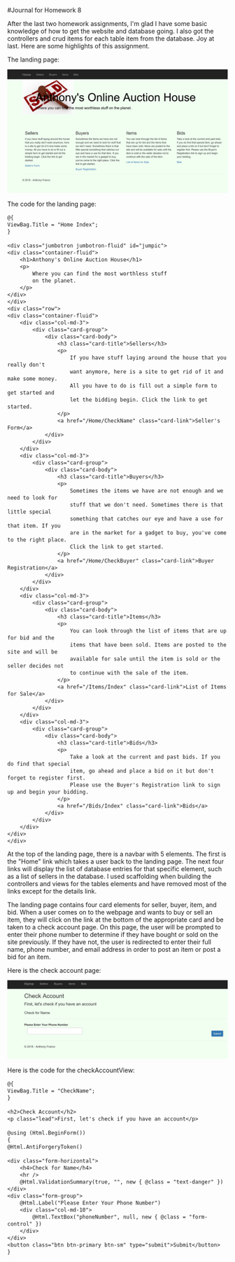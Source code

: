 #Journal for Homework 8

After the last two homework assignments, I'm glad I have some basic knowledge of how to get the website and database going. I also got the controllers and crud items for each table item from the database. Joy at last. Here are some highlights of this assignment.

The landing page:

![alt-text](img/landingPage.PNG)

The code for the landing page:

    @{
    ViewBag.Title = "Home Index";
    }

    <div class="jumbotron jumbotron-fluid" id="jumpic">
    <div class="container-fluid">
        <h1>Anthony's Online Auction House</h1>
        <p>
            Where you can find the most worthless stuff
            on the planet.
        </p>
    </div>
    </div>
    <div class="row">
    <div class="container-fluid">
        <div class="col-md-3">
            <div class="card-group">
                <div class="card-body">
                    <h3 class="card-title">Sellers</h3>
                    <p>
                        If you have stuff laying around the house that you really don't
                        want anymore, here is a site to get rid of it and make some money.
                        All you have to do is fill out a simple form to get started and
                        let the bidding begin. Click the link to get started.
                    </p>
                    <a href="/Home/CheckName" class="card-link">Seller's Form</a>
                </div>
            </div>
        </div>
        <div class="col-md-3">
            <div class="card-group">
                <div class="card-body">
                    <h3 class="card-title">Buyers</h3>
                    <p>
                        Sometimes the items we have are not enough and we need to look for
                        stuff that we don't need. Sometimes there is that little special
                        something that catches our eye and have a use for that item. If you
                        are in the market for a gadget to buy, you've come to the right place.
                        Click the link to get started.
                    </p>
                    <a href="/Home/CheckBuyer" class="card-link">Buyer Registration</a>
                </div>
            </div>
        </div>
        <div class="col-md-3">
            <div class="card-group">
                <div class="card-body">
                    <h3 class="card-title">Items</h3>
                    <p>
                        You can look through the list of items that are up for bid and the
                        items that have been sold. Items are posted to the site and will be
                        available for sale until the item is sold or the seller decides not
                        to continue with the sale of the item.
                    </p>
                    <a href="/Items/Index" class="card-link">List of Items for Sale</a>
                </div>
            </div>
        </div>
        <div class="col-md-3">
            <div class="card-group">
                <div class="card-body">
                    <h3 class="card-title">Bids</h3>
                    <p>
                        Take a look at the current and past bids. If you do find that special
                        item, go ahead and place a bid on it but don't forget to register first.
                        Please use the Buyer's Registration link to sign up and begin your bidding.
                    </p>
                    <a href="/Bids/Index" class="card-link">Bids</a>
                </div>
            </div>
        </div>
    </div>
    </div>
    
At the top of the landing page, there is a navbar with 5 elements. The first is the "Home" link which takes a user back to the landing page. The next four links will display the list of database entries for that specific element, such as a list of sellers in the database. I used scaffolding when building the controllers and views for the tables elements and have removed most of the links except for the details link. 

The landing page contains four card elements for seller, buyer, item, and bid. When a user comes on to the webpage and wants to buy or sell an item, they will click on the link at the bottom of the appropriate card and be taken to a check account page. On this page, the user will be prompted to enter their phone number to determine if they have bought or sold on the site previously. If they have not, the user is redirected to enter their full name, phone number, and email address in order to post an item or post a bid for an item. 

Here is the check account page:

![alt-text](img/checkAccountView.JPG)

Here is the code for the checkAccountView:

    @{
    ViewBag.Title = "CheckName";
    }

    <h2>Check Account</h2>
    <p class="lead">First, let's check if you have an account</p>

    @using (Html.BeginForm())
    {
    @Html.AntiForgeryToken()

    <div class="form-horizontal">
        <h4>Check for Name</h4>
        <hr />
        @Html.ValidationSummary(true, "", new { @class = "text-danger" })
    </div>
    <div class="form-group">
        @Html.Label("Please Enter Your Phone Number")
        <div class="col-md-10">
            @Html.TextBox("phoneNumber", null, new { @class = "form-control" })
        </div>
    </div>
    <button class="btn btn-primary btn-sm" type="submit">Submit</button>
    }
    

